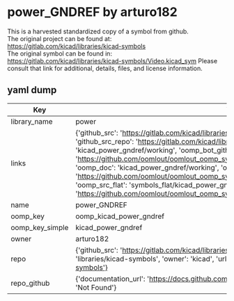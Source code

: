 # power_GNDREF by arturo182  
This is a harvested standardized copy of a symbol from github.  
The original project can be found at:  
https://gitlab.com/kicad/libraries/kicad-symbols  
The original symbol can be found in:
https://gitlab.com/kicad/libraries/kicad-symbols/Video.kicad_sym
Please consult that link for additional, details, files, and license information.  
## yaml dump  
| Key | Value |  
| --- | --- |  
| library_name | power |  
| links | {'github_src': 'https://gitlab.com/kicad/libraries/kicad-symbols/Video.kicad_sym', 'github_src_repo': 'https://gitlab.com/kicad/libraries/kicad-symbols', 'oomp_bot': 'kicad_power_gndref/working', 'oomp_bot_github': 'https://github.com/oomlout/oomlout_oomp_symbol_bot/tree/main/kicad_power_gndref/working', 'oomp_doc': 'kicad_power_gndref/working', 'oomp_doc_github': 'https://github.com/oomlout/oomlout_oomp_symbol_doc/tree/main/kicad_power_gndref/working', 'oomp_src_flat': 'symbols_flat/kicad_power_gndref/working', 'oomp_src_flat_github': 'https://github.com/oomlout/oomlout_oomp_symbol_src/tree/main/kicad_power_gndref/working'} |  
| name | power_GNDREF |  
| oomp_key | oomp_kicad_power_gndref |  
| oomp_key_simple | kicad_power_gndref |  
| owner | arturo182 |  
| repo | {'github_src': 'https://gitlab.com/kicad/libraries/kicad-symbols/Video.kicad_sym', 'name': 'libraries/kicad-symbols', 'owner': 'kicad', 'url': 'https://gitlab.com/kicad/libraries/kicad-symbols'} |  
| repo_github | {'documentation_url': 'https://docs.github.com/rest/repos/repos#get-a-repository', 'message': 'Not Found'} |  

